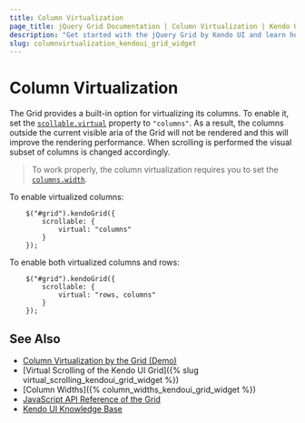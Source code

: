 ```yaml
---
title: Column Virtualization
page_title: jQuery Grid Documentation | Column Virtualization | Kendo UI
description: "Get started with the jQuery Grid by Kendo UI and learn how to enable its column virtualization."
slug: columnvirtualization_kendoui_grid_widget
---
```


# Column Virtualization

The Grid provides a built-in option for virtualizing its columns. To enable it, set the [`scollable.virtual`](/api/javascript/ui/grid/configuration/scrollable.virtual) property to `"columns"`. As a result, the columns outside the current visible aria of the Grid will not be rendered and this will improve the rendering performance. When scrolling is performed the visual subset of columns is changed accordingly.

> To work properly, the column virtualization requires you to set the [`columns.width`](/api/javascript/ui/grid/configuration/columns.width).

To enable virtualized columns:

```
    $("#grid").kendoGrid({
        scrollable: {
            virtual: "columns"
        }
    });
```

To enable both virtualized columns and rows:

```
    $("#grid").kendoGrid({
        scrollable: {
            virtual: "rows, columns"
        }
    });

```

## See Also

* [Column Virtualization by the Grid (Demo)](https://demos.telerik.com/kendo-ui/grid/column-virtualization)
* [Virtual Scrolling of the Kendo UI Grid]({% slug virtual_scrolling_kendoui_grid_widget %})
* [Column Widths]({% column_widths_kendoui_grid_widget %})
* [JavaScript API Reference of the Grid](/api/javascript/ui/grid)
* [Kendo UI Knowledge Base](/knowledge-base)

